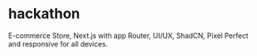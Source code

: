 # hackathon
E-commerce Store, Next.js with app Router, UI/UX, ShadCN, Pixel Perfect and responsive for all devices.

